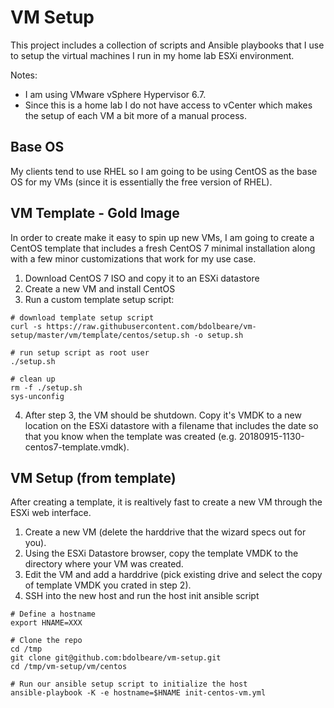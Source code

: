 # VM Setup
This project includes a collection of scripts and Ansible playbooks that I use to setup the virtual machines I run in my home lab ESXi environment.

Notes:

* I am using VMware vSphere Hypervisor 6.7.  
* Since this is a home lab I do not have access to vCenter which makes the setup of each VM a bit more of a manual process.

## Base OS
My clients tend to use RHEL so I am going to be using CentOS as the base OS for my VMs (since it is essentially the free version of RHEL).

## VM Template - Gold Image
In order to create make it easy to spin up new VMs, I am going to create a CentOS template that includes a fresh CentOS 7 minimal installation along with a few minor customizations that work for my use case.

1.  Download CentOS 7 ISO and copy it to an ESXi datastore
2.  Create a new VM and install CentOS
3.  Run a custom template setup script: 

```
# download template setup script
curl -s https://raw.githubusercontent.com/bdolbeare/vm-setup/master/vm/template/centos/setup.sh -o setup.sh 

# run setup script as root user
./setup.sh

# clean up
rm -f ./setup.sh
sys-unconfig
```
4.  After step 3, the VM should be shutdown.  Copy it's VMDK to a new location on the ESXi datastore with a filename that includes the date so that you know when the template was created (e.g. 20180915-1130-centos7-template.vmdk).

## VM Setup (from template)
After creating a template, it is realtively fast to create a new VM through the ESXi web interface.

1. Create a new VM (delete the harddrive that the wizard specs out for you).
2. Using the ESXi Datastore browser, copy the template VMDK to the directory where your VM was created.
3. Edit the VM and add a harddrive (pick existing drive and select the copy of template VMDK you crated in step 2).
4. SSH into the new host and run the host init ansible script

```
# Define a hostname
export HNAME=XXX

# Clone the repo
cd /tmp
git clone git@github.com:bdolbeare/vm-setup.git
cd /tmp/vm-setup/vm/centos

# Run our ansible setup script to initialize the host
ansible-playbook -K -e hostname=$HNAME init-centos-vm.yml
```
